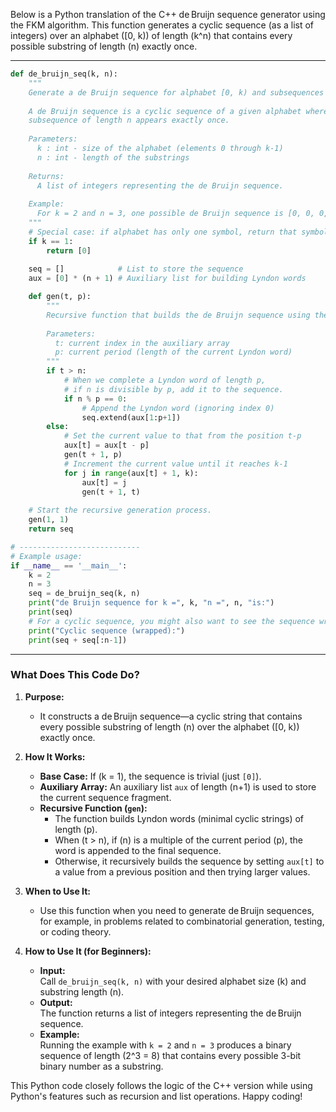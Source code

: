 Below is a Python translation of the C++ de Bruijn sequence generator using the FKM algorithm. This function generates a cyclic sequence (as a list of integers) over an alphabet \([0, k)\) of length \(k^n\) that contains every possible substring of length \(n\) exactly once.

---

```python
def de_bruijn_seq(k, n):
    """
    Generate a de Bruijn sequence for alphabet [0, k) and subsequences of length n.
    
    A de Bruijn sequence is a cyclic sequence of a given alphabet where every possible
    subsequence of length n appears exactly once.
    
    Parameters:
      k : int - size of the alphabet (elements 0 through k-1)
      n : int - length of the substrings
      
    Returns:
      A list of integers representing the de Bruijn sequence.
      
    Example:
      For k = 2 and n = 3, one possible de Bruijn sequence is [0, 0, 0, 1, 0, 1, 1, 1].
    """
    # Special case: if alphabet has only one symbol, return that symbol.
    if k == 1:
        return [0]
    
    seq = []            # List to store the sequence
    aux = [0] * (n + 1) # Auxiliary list for building Lyndon words

    def gen(t, p):
        """
        Recursive function that builds the de Bruijn sequence using the FKM algorithm.
        
        Parameters:
          t: current index in the auxiliary array
          p: current period (length of the current Lyndon word)
        """
        if t > n:
            # When we complete a Lyndon word of length p,
            # if n is divisible by p, add it to the sequence.
            if n % p == 0:
                # Append the Lyndon word (ignoring index 0)
                seq.extend(aux[1:p+1])
        else:
            # Set the current value to that from the position t-p
            aux[t] = aux[t - p]
            gen(t + 1, p)
            # Increment the current value until it reaches k-1
            for j in range(aux[t] + 1, k):
                aux[t] = j
                gen(t + 1, t)
    
    # Start the recursive generation process.
    gen(1, 1)
    return seq

# ---------------------------
# Example usage:
if __name__ == '__main__':
    k = 2
    n = 3
    seq = de_bruijn_seq(k, n)
    print("de Bruijn sequence for k =", k, "n =", n, "is:")
    print(seq)
    # For a cyclic sequence, you might also want to see the sequence wrapped around:
    print("Cyclic sequence (wrapped):")
    print(seq + seq[:n-1])
```

---

### What Does This Code Do?

1. **Purpose:**  
   - It constructs a de Bruijn sequence—a cyclic string that contains every possible substring of length \(n\) over the alphabet \([0, k)\) exactly once.
   
2. **How It Works:**  
   - **Base Case:** If \(k = 1\), the sequence is trivial (just `[0]`).
   - **Auxiliary Array:** An auxiliary list `aux` of length \(n+1\) is used to store the current sequence fragment.
   - **Recursive Function (`gen`):**  
     - The function builds Lyndon words (minimal cyclic strings) of length \(p\).
     - When \(t > n\), if \(n\) is a multiple of the current period \(p\), the word is appended to the final sequence.
     - Otherwise, it recursively builds the sequence by setting `aux[t]` to a value from a previous position and then trying larger values.
   
3. **When to Use It:**  
   - Use this function when you need to generate de Bruijn sequences, for example, in problems related to combinatorial generation, testing, or coding theory.
   
4. **How to Use It (for Beginners):**  
   - **Input:**  
     Call `de_bruijn_seq(k, n)` with your desired alphabet size \(k\) and substring length \(n\).
   - **Output:**  
     The function returns a list of integers representing the de Bruijn sequence.
   - **Example:**  
     Running the example with `k = 2` and `n = 3` produces a binary sequence of length \(2^3 = 8\) that contains every possible 3-bit binary number as a substring.

This Python code closely follows the logic of the C++ version while using Python's features such as recursion and list operations. Happy coding!